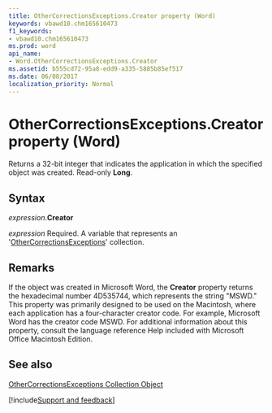```yaml
---
title: OtherCorrectionsExceptions.Creator property (Word)
keywords: vbawd10.chm165610473
f1_keywords:
- vbawd10.chm165610473
ms.prod: word
api_name:
- Word.OtherCorrectionsExceptions.Creator
ms.assetid: b555cd72-95a8-edd9-a335-5885b85ef517
ms.date: 06/08/2017
localization_priority: Normal
---
```



# OtherCorrectionsExceptions.Creator property (Word)

Returns a 32-bit integer that indicates the application in which the specified object was created. Read-only  **Long**.


## Syntax

_expression_.**Creator**

_expression_ Required. A variable that represents an '[OtherCorrectionsExceptions](Word.othercorrectionsexceptions.md)' collection.


## Remarks

If the object was created in Microsoft Word, the  **Creator** property returns the hexadecimal number 4D535744, which represents the string "MSWD." This property was primarily designed to be used on the Macintosh, where each application has a four-character creator code. For example, Microsoft Word has the creator code MSWD. For additional information about this property, consult the language reference Help included with Microsoft Office Macintosh Edition.


## See also


[OtherCorrectionsExceptions Collection Object](Word.othercorrectionsexceptions.md)

[!include[Support and feedback](~/includes/feedback-boilerplate.md)]
